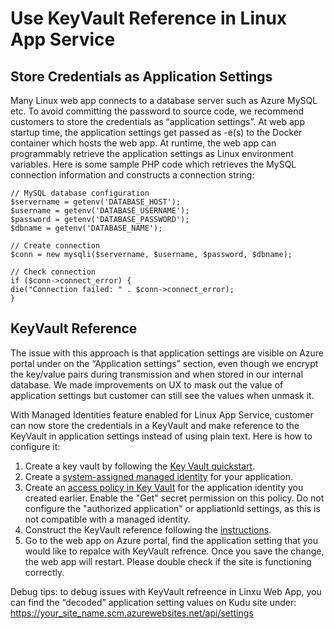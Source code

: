 # Use KeyVault Reference in Linux App Service

## Store Credentials as Application Settings
Many Linux web app connects to a database server such as Azure MySQL etc. To avoid committing the password to source code, we recommend customers to store the credentials as “application settings”. At web app startup time, the application settings get passed as -e(s) to the Docker container which hosts the web app. At runtime, the web app can programmably retrieve the application settings as Linux environment variables. Here is some sample PHP code which retrieves the MySQL connection information and constructs a connection string:
```
// MySQL database configuration
$servername = getenv('DATABASE_HOST');
$username = getenv('DATABASE_USERNAME');
$password = getenv('DATABASE_PASSWORD');
$dbname = getenv('DATABASE_NAME');

// Create connection
$conn = new mysqli($servername, $username, $password, $dbname);

// Check connection
if ($conn->connect_error) {
die("Connection failed: " . $conn->connect_error);
} 
```

## KeyVault Reference
The issue with this approach is that application settings are visible on Azure portal under on the “Application settings” section, even though we encrypt the key/value pairs during transmission and when stored in our internal database. We made improvements on UX to mask out the value of application settings but customer can still see the values when unmask it.

With Managed Identities feature enabled for Linux App Service, customer can now store the credentials in a KeyVault and make reference to the KeyVault in application settings instead of using plain text. Here is how to configure it:
1. Create a key vault by following the [Key Vault quickstart](https://docs.microsoft.com/en-us/azure/key-vault/quick-create-cli).
2. Create a [system-assigned managed identity](https://docs.microsoft.com/en-us/azure/app-service/overview-managed-identity) for your application.
3. Create an [access policy in Key Vault](https://docs.microsoft.com/en-us/azure/key-vault/key-vault-secure-your-key-vault#key-vault-access-policies) for the application identity you created earlier. Enable the "Get" secret permission on this policy. Do not configure the "authorized application" or appliationId settings, as this is not compatible with a managed identity.      
4. Construct the KeyVault reference following the [instructions](https://docs.microsoft.com/en-us/azure/app-service/app-service-key-vault-references#reference-syntax). 
5. Go to the web app on Azure portal, find the application setting that you would like to repalce with KeyVault refrence. Once you save the change, the web app will restart. Please double check if the site is functioning correctly.

Debug tips: to debug issues with KeyVault refreence in Linxu Web App, you can find the “decoded” application setting values on Kudu site under: https://your_site_name.scm.azurewebsites.net/api/settings  

